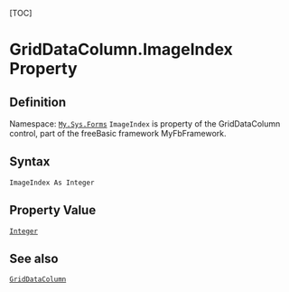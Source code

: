 [TOC]
# GridDataColumn.ImageIndex Property

## Definition
Namespace: [`My.Sys.Forms`](My.Sys.Forms.md)
`ImageIndex` is property of the GridDataColumn control, part of the freeBasic framework MyFbFramework.
## Syntax
```freeBasic
ImageIndex As Integer
```
## Property Value
[`Integer`]("https://www.freebasic.net/wiki/KeyPgInteger")
## See also
[`GridDataColumn`](GridDataColumn.md)
